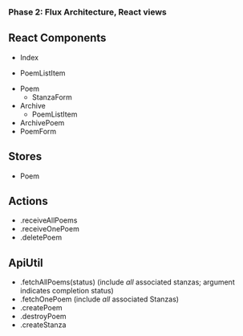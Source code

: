 ### Phase 2: Flux Architecture, React views

## React Components
* Index
 - PoemListItem
* Poem
    - StanzaForm
* Archive
  - PoemListItem
* ArchivePoem
* PoemForm

## Stores
* Poem

## Actions
* .receiveAllPoems
* .receiveOnePoem
* .deletePoem

## ApiUtil
* .fetchAllPoems(status) (include *all* associated stanzas; argument indicates completion status)
* .fetchOnePoem (include *all* associated Stanzas)
* .createPoem
* .destroyPoem
* .createStanza
